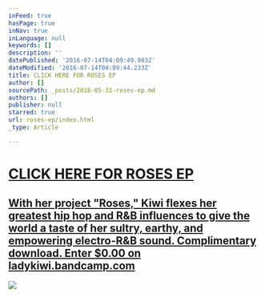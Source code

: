 ```yaml
---
inFeed: true
hasPage: true
inNav: true
inLanguage: null
keywords: []
description: ''
datePublished: '2016-07-14T04:09:49.983Z'
dateModified: '2016-07-14T04:09:44.233Z'
title: CLICK HERE FOR ROSES EP
author: []
sourcePath: _posts/2016-05-31-roses-ep.md
authors: []
publisher: null
starred: true
url: roses-ep/index.html
_type: Article

---
```

[][0]

# [CLICK HERE FOR ROSES EP][0]

## [With her project "Roses," Kiwi flexes her greatest hip hop and R&B influences to give the world a taste of her sultry, earthy, and empowering electro-R&B sound. Complimentary download. Enter $0.00 on ladykiwi.bandcamp.com][1]
![](https://the-grid-user-content.s3-us-west-2.amazonaws.com/bbd87f15-b445-448d-b3eb-14ffe1471559.jpg)

[0]: http://ladykiwi.bandcamp.com/releases
[1]: http://ladykiwi.bandcamp.com/